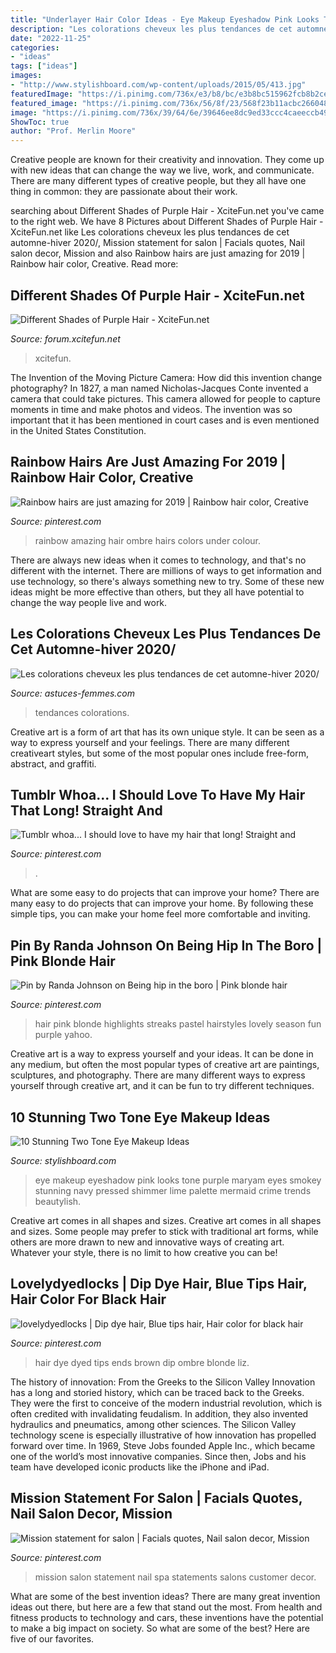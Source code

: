 ```yaml
---
title: "Underlayer Hair Color Ideas - Eye Makeup Eyeshadow Pink Looks Tone Purple Maryam Eyes Smokey Stunning Navy Pressed Shimmer Lime Palette Mermaid Crime Trends Beautylish"
description: "Les colorations cheveux les plus tendances de cet automne-hiver 2020/"
date: "2022-11-25"
categories:
- "ideas"
tags: ["ideas"]
images:
- "http://www.stylishboard.com/wp-content/uploads/2015/05/413.jpg"
featuredImage: "https://i.pinimg.com/736x/e3/b8/bc/e3b8bc515962fcb8b2ce74b43b6b62b1--salon-marketing-mission-statements.jpg"
featured_image: "https://i.pinimg.com/736x/56/8f/23/568f23b11acbc266048faf47f56440af.jpg"
image: "https://i.pinimg.com/736x/39/64/6e/39646ee8dc9ed33ccc4caeeccb495f08--beauty-makeup-hair-and-makeup.jpg"
ShowToc: true
author: "Prof. Merlin Moore"
---
```



Creative people are known for their creativity and innovation. They come up with new ideas that can change the way we live, work, and communicate. There are many different types of creative people, but they all have one thing in common: they are passionate about their work.

	

		
searching about Different Shades of Purple Hair - XciteFun.net you've came to the right web. We have 8 Pictures about Different Shades of Purple Hair - XciteFun.net like Les colorations cheveux les plus tendances de cet automne-hiver 2020/, Mission statement for salon | Facials quotes, Nail salon decor, Mission and also Rainbow hairs are just amazing for 2019 | Rainbow hair color, Creative. Read more:
		
    
## Different Shades Of Purple Hair - XciteFun.net

<img loading=lazy src="https://img.xcitefun.net/users/2014/07/361743,xcitefun-purple-hair-1.jpg" onerror="this.onerror=null;this.src='https://tse4.mm.bing.net/th?id=OIP.WGq4t70X79QWMW3qtAt_VQAAAA&amp;pid=15.1';" alt="Different Shades of Purple Hair - XciteFun.net">

_Source: forum.xcitefun.net_

>xcitefun. 

	

The Invention of the Moving Picture Camera: How did this invention change photography?
In 1827, a man named Nicholas-Jacques Conte invented a camera that could take pictures. This camera allowed for people to capture moments in time and make photos and videos. The invention was so important that it has been mentioned in court cases and is even mentioned in the United States Constitution.

    
## Rainbow Hairs Are Just Amazing For 2019 | Rainbow Hair Color, Creative

<img loading=lazy src="https://i.pinimg.com/736x/49/a7/18/49a718ab2ded28e515ed10e0aa22e16f.jpg" onerror="this.onerror=null;this.src='https://tse1.mm.bing.net/th?id=OIP.QFww7V4oHcP97eHTvd7K7gHaMu&amp;pid=15.1';" alt="Rainbow hairs are just amazing for 2019 | Rainbow hair color, Creative">

_Source: pinterest.com_

>rainbow amazing hair ombre hairs colors under colour. 

	

There are always new ideas when it comes to technology, and that's no different with the internet. There are millions of ways to get information and use technology, so there's always something new to try. Some of these new ideas might be more effective than others, but they all have potential to change the way people live and work.

    
## Les Colorations Cheveux Les Plus Tendances De Cet Automne-hiver 2020/

<img loading=lazy src="http://astuces-femmes.com/wp-content/uploads/2020/11/Les-colorations-cheveux-les-plus-tendances-de-cet-automne-hiver-2021-9.jpg" onerror="this.onerror=null;this.src='https://tse1.mm.bing.net/th?id=OIP.LIaR8BxXFLIPF-QKRbwwqgHaLG&amp;pid=15.1';" alt="Les colorations cheveux les plus tendances de cet automne-hiver 2020/">

_Source: astuces-femmes.com_

>tendances colorations. 

	

Creative art is a form of art that has its own unique style. It can be seen as a way to express yourself and your feelings. There are many different creativeart styles, but some of the most popular ones include free-form, abstract, and graffiti.

    
## Tumblr Whoa... I Should Love To Have My Hair That Long! Straight And

<img loading=lazy src="https://i.pinimg.com/736x/56/8f/23/568f23b11acbc266048faf47f56440af.jpg" onerror="this.onerror=null;this.src='https://tse1.mm.bing.net/th?id=OIP.GhAomvB6sR9QeeBWCnZ4YwAAAA&amp;pid=15.1';" alt="Tumblr whoa... I should love to have my hair that long! Straight and">

_Source: pinterest.com_

>. 

	

What are some easy to do projects that can improve your home?
There are many easy to do projects that can improve your home. By following these simple tips, you can make your home feel more comfortable and inviting.

    
## Pin By Randa Johnson On Being Hip In The Boro | Pink Blonde Hair

<img loading=lazy src="https://i.pinimg.com/736x/c2/77/50/c27750597bb2c73751a00870e1032b35.jpg" onerror="this.onerror=null;this.src='https://tse1.mm.bing.net/th?id=OIP.z11KwuM0BTMPLxsaf2ReTAHaJ3&amp;pid=15.1';" alt="Pin by Randa Johnson on Being hip in the boro | Pink blonde hair">

_Source: pinterest.com_

>hair pink blonde highlights streaks pastel hairstyles lovely season fun purple yahoo. 

	

Creative art is a way to express yourself and your ideas. It can be done in any medium, but often the most popular types of creative art are paintings, sculptures, and photography. There are many different ways to express yourself through creative art, and it can be fun to try different techniques.

    
## 10 Stunning Two Tone Eye Makeup Ideas

<img loading=lazy src="http://www.stylishboard.com/wp-content/uploads/2015/05/413.jpg" onerror="this.onerror=null;this.src='https://tse3.mm.bing.net/th?id=OIP.3X2NMVjgoQGzMtv2PiiyngHaLO&amp;pid=15.1';" alt="10 Stunning Two Tone Eye Makeup Ideas">

_Source: stylishboard.com_

>eye makeup eyeshadow pink looks tone purple maryam eyes smokey stunning navy pressed shimmer lime palette mermaid crime trends beautylish. 

	

Creative art comes in all shapes and sizes.
Creative art comes in all shapes and sizes. Some people may prefer to stick with traditional art forms, while others are more drawn to new and innovative ways of creating art. Whatever your style, there is no limit to how creative you can be!

    
## Lovelydyedlocks | Dip Dye Hair, Blue Tips Hair, Hair Color For Black Hair

<img loading=lazy src="https://i.pinimg.com/736x/39/64/6e/39646ee8dc9ed33ccc4caeeccb495f08--beauty-makeup-hair-and-makeup.jpg" onerror="this.onerror=null;this.src='https://tse2.mm.bing.net/th?id=OIP.RZXs4z9ibwRRQfYsYZl4jAHaJ4&amp;pid=15.1';" alt="lovelydyedlocks | Dip dye hair, Blue tips hair, Hair color for black hair">

_Source: pinterest.com_

>hair dye dyed tips ends brown dip ombre blonde liz. 

	

The history of innovation: From the Greeks to the Silicon Valley
Innovation has a long and storied history, which can be traced back to the Greeks. They were the first to conceive of the modern industrial revolution, which is often credited with invalidating feudalism. In addition, they also invented hydraulics and pneumatics, among other sciences.
The Silicon Valley technology scene is especially illustrative of how innovation has propelled forward over time. In 1969, Steve Jobs founded Apple Inc., which became one of the world’s most innovative companies. Since then, Jobs and his team have developed iconic products like the iPhone and iPad.

    
## Mission Statement For Salon | Facials Quotes, Nail Salon Decor, Mission

<img loading=lazy src="https://i.pinimg.com/736x/e3/b8/bc/e3b8bc515962fcb8b2ce74b43b6b62b1--salon-marketing-mission-statements.jpg" onerror="this.onerror=null;this.src='https://tse3.mm.bing.net/th?id=OIP.KoSQMmgU5tIHSNMO5lGq5QHaLJ&amp;pid=15.1';" alt="Mission statement for salon | Facials quotes, Nail salon decor, Mission">

_Source: pinterest.com_

>mission salon statement nail spa statements salons customer decor. 

	

What are some of the best invention ideas?
There are many great invention ideas out there, but here are a few that stand out the most. From health and fitness products to technology and cars, these inventions have the potential to make a big impact on society. So what are some of the best? Here are five of our favorites.

